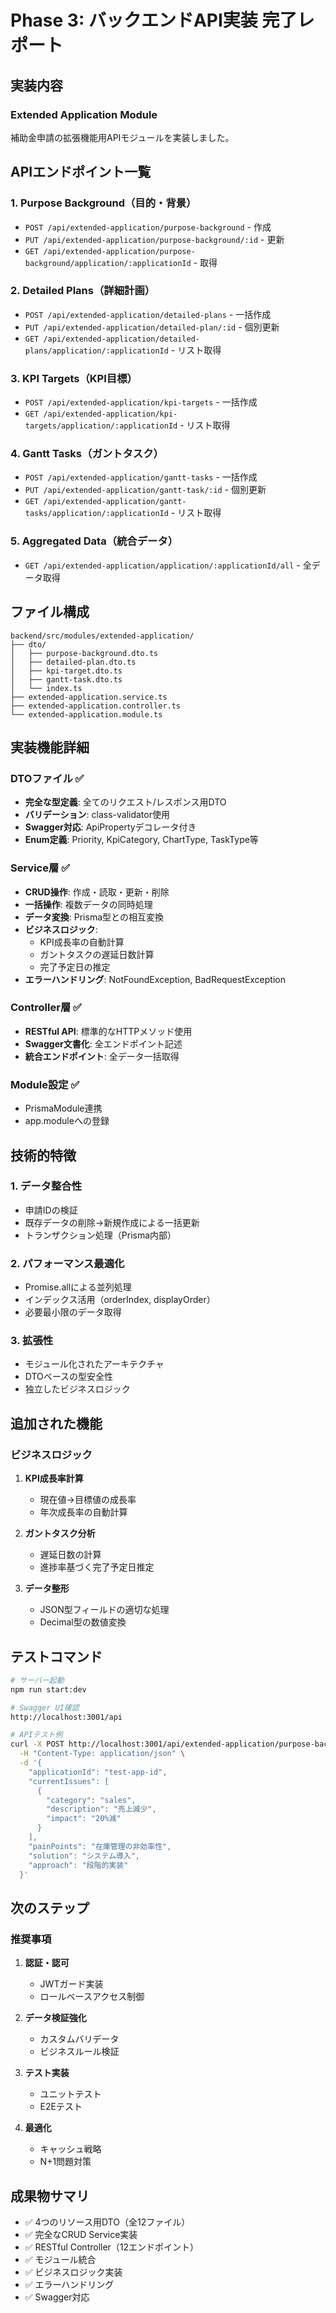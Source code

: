 # Phase 3: バックエンドAPI実装 完了レポート

## 実装内容

### Extended Application Module
補助金申請の拡張機能用APIモジュールを実装しました。

## APIエンドポイント一覧

### 1. Purpose Background（目的・背景）
- `POST /api/extended-application/purpose-background` - 作成
- `PUT /api/extended-application/purpose-background/:id` - 更新
- `GET /api/extended-application/purpose-background/application/:applicationId` - 取得

### 2. Detailed Plans（詳細計画）
- `POST /api/extended-application/detailed-plans` - 一括作成
- `PUT /api/extended-application/detailed-plan/:id` - 個別更新
- `GET /api/extended-application/detailed-plans/application/:applicationId` - リスト取得

### 3. KPI Targets（KPI目標）
- `POST /api/extended-application/kpi-targets` - 一括作成
- `GET /api/extended-application/kpi-targets/application/:applicationId` - リスト取得

### 4. Gantt Tasks（ガントタスク）
- `POST /api/extended-application/gantt-tasks` - 一括作成
- `PUT /api/extended-application/gantt-task/:id` - 個別更新
- `GET /api/extended-application/gantt-tasks/application/:applicationId` - リスト取得

### 5. Aggregated Data（統合データ）
- `GET /api/extended-application/application/:applicationId/all` - 全データ取得

## ファイル構成

```
backend/src/modules/extended-application/
├── dto/
│   ├── purpose-background.dto.ts
│   ├── detailed-plan.dto.ts
│   ├── kpi-target.dto.ts
│   ├── gantt-task.dto.ts
│   └── index.ts
├── extended-application.service.ts
├── extended-application.controller.ts
└── extended-application.module.ts
```

## 実装機能詳細

### DTOファイル ✅
- **完全な型定義**: 全てのリクエスト/レスポンス用DTO
- **バリデーション**: class-validator使用
- **Swagger対応**: ApiPropertyデコレータ付き
- **Enum定義**: Priority, KpiCategory, ChartType, TaskType等

### Service層 ✅
- **CRUD操作**: 作成・読取・更新・削除
- **一括操作**: 複数データの同時処理
- **データ変換**: Prisma型との相互変換
- **ビジネスロジック**:
  - KPI成長率の自動計算
  - ガントタスクの遅延日数計算
  - 完了予定日の推定
- **エラーハンドリング**: NotFoundException, BadRequestException

### Controller層 ✅
- **RESTful API**: 標準的なHTTPメソッド使用
- **Swagger文書化**: 全エンドポイント記述
- **統合エンドポイント**: 全データ一括取得

### Module設定 ✅
- PrismaModule連携
- app.moduleへの登録

## 技術的特徴

### 1. データ整合性
- 申請IDの検証
- 既存データの削除→新規作成による一括更新
- トランザクション処理（Prisma内部）

### 2. パフォーマンス最適化
- Promise.allによる並列処理
- インデックス活用（orderIndex, displayOrder）
- 必要最小限のデータ取得

### 3. 拡張性
- モジュール化されたアーキテクチャ
- DTOベースの型安全性
- 独立したビジネスロジック

## 追加された機能

### ビジネスロジック
1. **KPI成長率計算**
   - 現在値→目標値の成長率
   - 年次成長率の自動計算

2. **ガントタスク分析**
   - 遅延日数の計算
   - 進捗率基づく完了予定日推定

3. **データ整形**
   - JSON型フィールドの適切な処理
   - Decimal型の数値変換

## テストコマンド

```bash
# サーバー起動
npm run start:dev

# Swagger UI確認
http://localhost:3001/api

# APIテスト例
curl -X POST http://localhost:3001/api/extended-application/purpose-background \
  -H "Content-Type: application/json" \
  -d '{
    "applicationId": "test-app-id",
    "currentIssues": [
      {
        "category": "sales",
        "description": "売上減少",
        "impact": "20%減"
      }
    ],
    "painPoints": "在庫管理の非効率性",
    "solution": "システム導入",
    "approach": "段階的実装"
  }'
```

## 次のステップ

### 推奨事項
1. **認証・認可**
   - JWTガード実装
   - ロールベースアクセス制御

2. **データ検証強化**
   - カスタムバリデータ
   - ビジネスルール検証

3. **テスト実装**
   - ユニットテスト
   - E2Eテスト

4. **最適化**
   - キャッシュ戦略
   - N+1問題対策

## 成果物サマリ

- ✅ 4つのリソース用DTO（全12ファイル）
- ✅ 完全なCRUD Service実装
- ✅ RESTful Controller（12エンドポイント）
- ✅ モジュール統合
- ✅ ビジネスロジック実装
- ✅ エラーハンドリング
- ✅ Swagger対応